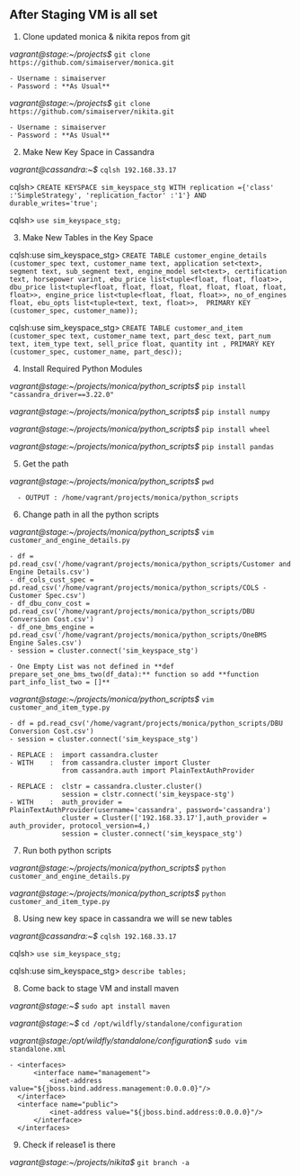 ## After Staging VM is all set

1. Clone updated monica & nikita repos from git

  *vagrant@stage:~/projects$* `git clone https://github.com/simaiserver/monica.git`
  	
	- Username : simaiserver
	- Password : **As Usual**

  *vagrant@stage:~/projects$* `git clone https://github.com/simaiserver/nikita.git`
  	
	- Username : simaiserver
	- Password : **As Usual**

2. Make New Key Space in Cassandra

  *vagrant@cassandra:~$* `cqlsh 192.168.33.17`
  
  cqlsh> `CREATE KEYSPACE sim_keyspace_stg WITH replication ={'class' :'SimpleStrategy', 'replication_factor' :'1'} AND durable_writes='true';`
  
  cqlsh> `use sim_keyspace_stg;`
  
3. Make New Tables in the Key Space  
  
  cqlsh:use sim_keyspace_stg>  `CREATE TABLE customer_engine_details (customer_spec text, customer_name text, application set<text>, segment text, sub_segment text, engine_model set<text>, certification text, horsepower varint, ebu_price list<tuple<float, float, float>>, dbu_price list<tuple<float, float, float, float, float, float, float, float>>, engine_price list<tuple<float, float, float>>, no_of_engines float, ebu_opts list<tuple<text, text, float>>,  PRIMARY KEY (customer_spec, customer_name));`
  
  cqlsh:use sim_keyspace_stg> `CREATE TABLE customer_and_item (customer_spec text, customer_name text, part_desc text, part_num text, item_type text, sell_price float, quantity int , PRIMARY KEY (customer_spec, customer_name, part_desc));`

4. Install Required Python Modules
  
  *vagrant@stage:~/projects/monica/python_scripts$* `pip install "cassandra_driver==3.22.0"`
  
  *vagrant@stage:~/projects/monica/python_scripts$* `pip install numpy`
  
  *vagrant@stage:~/projects/monica/python_scripts$* `pip install wheel`
  
  *vagrant@stage:~/projects/monica/python_scripts$* `pip install pandas`


5. Get the path 
  
  *vagrant@stage:~/projects/monica/python_scripts$* `pwd`
  
      - OUTPUT : /home/vagrant/projects/monica/python_scripts

6. Change path in all the python scripts

  *vagrant@stage:~/projects/monica/python_scripts$* `vim customer_and_engine_details.py`
  
    - df = pd.read_csv('/home/vagrant/projects/monica/python_scripts/Customer and Engine Details.csv')
    - df_cols_cust_spec = pd.read_csv('/home/vagrant/projects/monica/python_scripts/COLS - Customer Spec.csv')
    - df_dbu_conv_cost = pd.read_csv('/home/vagrant/projects/monica/python_scripts/DBU Conversion Cost.csv')
    - df_one_bms_engine = pd.read_csv('/home/vagrant/projects/monica/python_scripts/OneBMS Engine Sales.csv')
    - session = cluster.connect('sim_keyspace_stg')
     
    - One Empty List was not defined in **def prepare_set_one_bms_two(df_data):** function so add **function part_info_list_two = []** 


  *vagrant@stage:~/projects/monica/python_scripts$* `vim customer_and_item_type.py`
  
    - df = pd.read_csv('/home/vagrant/projects/monica/python_scripts/DBU Conversion Cost.csv')
    - session = cluster.connect('sim_keyspace_stg')
     
    - REPLACE :  import cassandra.cluster          
    - WITH    :  from cassandra.cluster import Cluster 
                 from cassandra.auth import PlainTextAuthProvider
                
    - REPLACE :  clstr = cassandra.cluster.cluster()
                 session = clstr.connect('sim_keyspace-stg')
    - WITH    :  auth_provider = PlainTextAuthProvider(username='cassandra', password='cassandra')
                 cluster = Cluster(['192.168.33.17'],auth_provider = auth_provider, protocol_version=4,)
                 session = cluster.connect('sim_keyspace_stg')
               

7. Run both python scripts

  *vagrant@stage:~/projects/monica/python_scripts$* `python customer_and_engine_details.py`

  *vagrant@stage:~/projects/monica/python_scripts$* `python customer_and_item_type.py`
  
8. Using new key space in cassandra we will se new tables

  *vagrant@cassandra:~$* `cqlsh 192.168.33.17`
  
  cqlsh> `use sim_keyspace_stg;`
  
  cqlsh:use sim_keyspace_stg> `describe tables;`
  
8. Come back to stage VM and install maven
  
  *vagrant@stage:~$* `sudo apt install maven`
  
  *vagrant@stage:~$* `cd /opt/wildfly/standalone/configuration`
  
  *vagrant@stage:/opt/wildfly/standalone/configuration$* `sudo vim standalone.xml`
  
    - <interfaces>    
          <interface name="management">   
              <inet-address value="${jboss.bind.address.management:0.0.0.0}"/>  
      </interface>                 
      <interface name="public">   
              <inet-address value="${jboss.bind.address:0.0.0.0}"/>   
          </interface>                   
      </interfaces>

9. Check if release1 is there

  *vagrant@stage:~/projects/nikita$* `git branch -a`
  
  

  
  
  
  
  
